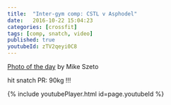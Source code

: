 ```yaml
---
title:  "Inter-gym comp: CSTL v Asphodel"
date:   2016-10-22 15:04:23
categories: [crossfit]
tags: [comp, snatch, video]
published: true
youtubeId: zTV2qeyi0C8
---
```

[Photo of the day][link1] by Mike Szeto  

hit snatch PR: 90kg !!!  

{% include youtubePlayer.html id=page.youtubeId %}

[link1]: https://goo.gl/photos/YUAWsdo1cedrh1bL6